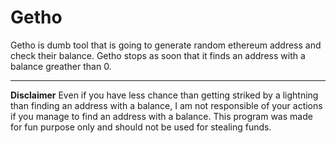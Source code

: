 # Getho

Getho is dumb tool that is going to generate random ethereum address and check their balance.
Getho stops as soon that it finds an address with a balance greather than 0.

---

**Disclaimer**
Even if you have less chance than getting striked by a lightning than finding an address with a balance,
I am not responsible of your actions if you manage to find an address with a balance.
This program was made for fun purpose only and should not be used for stealing funds.
